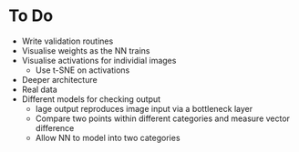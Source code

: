 To Do
=====

- Write validation routines
- Visualise weights as the NN trains
- Visualise activations for individial images
  - Use t-SNE on activations
- Deeper architecture
- Real data
- Different models for checking output
  - Iage output reproduces image input via a bottleneck layer
  - Compare two points within different categories and measure vector difference
  - Allow NN to model into two categories

